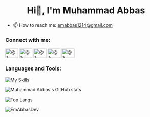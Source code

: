 <h1 align="center">Hi👋, I'm Muhammad Abbas</h1>

- 📫 How to reach me: emabbas1214@gmail.com
  
### Connect with me:
<div id="badges">
 <a href="https://twitter.com/Abbas_Turii" target="blank"><img align="center" src="https://raw.githubusercontent.com/rahuldkjain/github-profile-readme-generator/master/src/images/icons/Social/twitter.svg" alt="@a" height="30" width="40" /></a>
 <a href="https://www.linkedin.com/in/muhammadabbas110" target="blank"><img align="center" src="https://raw.githubusercontent.com/rahuldkjain/github-profile-readme-generator/master/src/images/icons/Social/linked-in-alt.svg" alt="@a" height="30" width="40" /></a>
  <a href="https://github.com/EmAbbasDev" target="blank"><img align="center" src="https://raw.githubusercontent.com/rahuldkjain/github-profile-readme-generator/master/src/images/icons/Social/github.svg" alt="@a" height="30" width="40" /></a>
 <a href="https://www.intagram.com/i_emabbas" target="blank"><img align="center" src="https://raw.githubusercontent.com/rahuldkjain/github-profile-readme-generator/master/src/images/icons/Social/instagram.svg" alt="@a" height="30" width="40" /></a>
  <a href="https://fb.com/muhammadabbas2836" target="blank"><img align="center" src="https://raw.githubusercontent.com/rahuldkjain/github-profile-readme-generator/master/src/images/icons/Social/facebook.svg" alt="@a" height="30" width="40" /></a>
</div>

### Languages and Tools:
[![My Skills](https://skillicons.dev/icons?i=flutter,dart,firebase,github,git,postman&perline=4)](https://skillicons.dev)

![Muhammad Abbas's GitHub stats](https://github-readme-stats.vercel.app/api?username=EmAbbasDev&show_icons=true&theme=dark)

![Top Langs](https://github-readme-stats.vercel.app/api?/top-langs/?username=EmAbbasDev&theme=dark)


<p><img align="center" src="https://github-readme-streak-stats.herokuapp.com/?user=EmAbbasDev&theme=dark" alt="EmAbbasDev" /></p>


